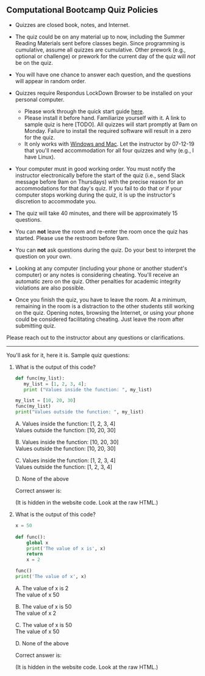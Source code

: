 Computational Bootcamp Quiz Policies
-----

- Quizzes are closed book, notes, and Internet. 

- The quiz could be on any material up to now, including the Summer Reading Materials sent before classes begin. Since programming is cumulative, assume all quizzes are cumulative. Other prework (e.g., optional or challenge) or prework for the current day of the quiz will *not* be on the quiz.

- You will have one chance to answer each question, and the questions will appear in random order.

- Quizzes require Respondus LockDown Browser to be installed on your personal computer.
    +  Please work through the quick start guide [here](http://www.respondus.com/downloads/RLDB-QuickStartGuide-Instructure-Student.pdf).
    - Please install it before hand. Familiarize yourself with it. A link to sample quiz is here [TODO]. All quizzes will start promptly at 9am on Monday. Failure to install the required software will result in a zero for the quiz.
    - It only works with [Windows and Mac](https://www.respondus.com/products/lockdown-browser/requirements.shtml). Let the instructor by 07-12-19 that you'll need accommodation for all four quizzes and why (e.g., I have Linux).

- Your computer must in good working order. You must notify the instructor electronically before the start of the quiz (i.e., send Slack message before 9am on Thursdays) with the precise reason for an accommodations for that day's quiz. If you fail to do that or if your computer stops working during the quiz, it is up the instructor's discretion to accommodate you.

- The quiz will take 40 minutes, and there will be approximately 15 questions.

- You can __not__ leave the room and re-enter the room once the quiz has started. Please use the restroom before 9am.

- You can __not__ ask questions during the quiz. Do your best to interpret the question on your own.

- Looking at any computer (including your phone or another student's computer) or any notes is considering cheating. You'll receive an automatic zero on the quiz. Other penalties for academic integrity violations are also possible.

- Once you finish the quiz, you have to leave the room. At a minimum, remaining in the room is a distraction to the other students still working on the quiz. Opening notes, browsing the Internet, or using your phone could be considered facilitating cheating. Just leave the room after submitting quiz.

Please reach out to the instructor about any questions or clarifications.

-----

You'll ask for it, here it is. Sample quiz questions:

1.  What is the output of this code?
    
    ```python
    def func(my_list):
       my_list = [1, 2, 3, 4]; 
       print ("Values inside the function: ", my_list)

    my_list = [10, 20, 30]
    func(my_list)
    print("Values outside the function: ", my_list)
    ```
    A. Values inside the function:  [1, 2, 3, 4]   
    Values outside the function:  [10, 20, 30]
     
    B. Values inside the function:  [10, 20, 30]   
    Values outside the function:  [10, 20, 30]

    C. Values inside the function:  [1, 2, 3, 4]   
    Values outside the function: [1, 2, 3, 4]

    D. None of the above   

    Correct answer is: 

    <!--- A --->  (It is hidden in the website code. Look at the raw HTML.)

1. What is the output of this code?

    ```python
    x = 50
     
    def func():
        global x
        print('The value of x is', x)
        return
        x = 2

    func()
    print('The value of x', x)
    ```
    A. The value of x is 2  
    The value of x 50
    
    
    B. The value of x is 50  
    The value of x 2

    C. The value of x is 50  
    The value of x 50
    
    D. None of the above 

    Correct answer is: 

    <!--- C ---> (It is hidden in the website code. Look at the raw HTML.)
